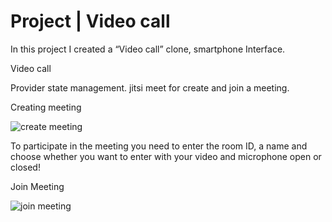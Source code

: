 
# Project | Video call

In this project I created a “Video call” clone, smartphone Interface.


Video call

Provider state management.
jitsi meet for create and join a meeting.

Creating meeting 

![create meeting](https://github.com/jonathanGontijo/video_call_clone/assets/70207794/4d0f9011-7a19-437a-8475-903ae28ea764)


To participate in the meeting you need to enter the room ID, a name and choose whether you want to enter with your video and microphone open or closed!

Join Meeting 

![join meeting](https://github.com/jonathanGontijo/video_call_clone/assets/70207794/0c2aa6f8-654a-4a7f-af0d-c0c9574ddc26)
